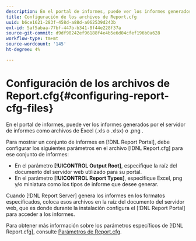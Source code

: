 ```yaml
---
description: En el portal de informes, puede ver los informes generados por el servidor de informes como archivos de Excel (.xls o .xlsx) o .png .
title: Configuración de los archivos de Report.cfg
uuid: b6ce1621-283f-458d-a88d-a062539d243b
exl-id: 5af5abaa-77bf-447b-b341-8f44e228f37a
source-git-commit: d9df90242ef96188f4e4b5e6d04cfef196b0a628
workflow-type: tm+mt
source-wordcount: '145'
ht-degree: 4%

---
```


# Configuración de los archivos de Report.cfg{#configuring-report-cfg-files}

En el portal de informes, puede ver los informes generados por el servidor de informes como archivos de Excel (.xls o .xlsx) o .png .

Para mostrar un conjunto de informes en [!DNL Report Portal], debe configurar los siguientes parámetros en el archivo [!DNL Report.cfg] para ese conjunto de informes:

* En el parámetro **[!UICONTROL Output Root]**, especifique la raíz del documento del servidor web utilizado para su portal.
* En el parámetro **[!UICONTROL Report Types]**, especifique Excel, png y/o miniatura como los tipos de informe que desee generar.

Cuando [!DNL Report Server] genera los informes en los formatos especificados, coloca esos archivos en la raíz del documento del servidor web, que es donde durante la instalación configura el [!DNL Report Portal] para acceder a los informes.

Para obtener más información sobre los parámetros específicos de [!DNL Report.cfg], consulte [Parámetros de Report.cfg](../../../home/c-rpt-oview/c-rpt-param-ref/c-rpt-param.md#concept-838e59d72d3f4cb29ee15f5c7eb0ceff).
